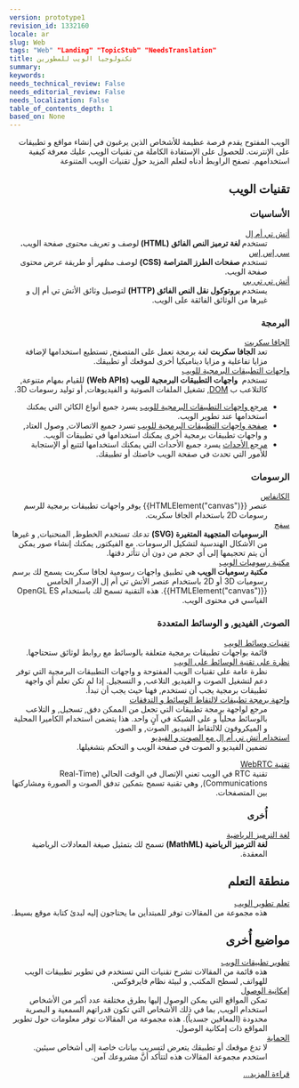 ```yaml
---
version: prototype1
revision_id: 1332160
locale: ar
slug: Web
tags: "Web" "Landing" "TopicStub" "NeedsTranslation"
title: تكنولوجيا الويب للمطورين
summary: 
keywords: 
needs_technical_review: False
needs_editorial_review: False
needs_localization: False
table_of_contents_depth: 1
based_on: None
---
```

<p class="summary" dir="rtl">الويب المفتوح يقدم فرصة عظيمة للأشخاص الذين يرغبون في إنشاء مواقع و تطبيقات على الإنترنت. للحصول على الإستفادة الكاملة من تقنيات الويب, عليك معرفة كيفية استخدامهم. تصفح الراوبط أدناه لتعلم المزيد حول تقنيات الويب المتنوعة</p>

<div class="row topicpage-table">
<div class="section">
<h2 class="Documentation" dir="rtl" id="تقنيات_الويب">تقنيات الويب</h2>

<h3 dir="rtl" id="الأساسيات">الأساسيات</h3>

<dl>
 <dt dir="rtl"><a href="/ar/docs/Web/HTML_لغة_ترميز_النص_الفائق">أتش تي أم إل</a></dt>
 <dd dir="rtl">تستخدم<strong> لغة ترميز النص الفائق (HTML) </strong>لوصف و تعريف <em>محتوى</em> صفحة الويب<strong>.</strong></dd>
 <dt dir="rtl"><a href="/ar/docs/Web/CSS">سي إس إس</a></dt>
 <dd dir="rtl">تستخدم <strong>صفحات الطرز المتراصة (CSS)</strong> لوصف <em>مظهر</em> أو طريقة <em>عرض</em> محتوى صفحة الويب.</dd>
 <dt dir="rtl"><a href="/ar/docs/Web/HTTP">أتش تي تي بي</a></dt>
 <dd dir="rtl">يستخدم<strong> بروتوكول نقل النص الفائق (HTTP)</strong> لتوصيل وثائق الأتش تي أم إل و غيرها من الوثائق الفائقة على الويب.</dd>
</dl>

<h3 dir="rtl" id="البرمجة">البرمجة</h3>

<dl>
 <dt dir="rtl"><a href="/ar/docs/Web/JavaScript">الجافا سكربت</a></dt>
 <dd dir="rtl">تعد <strong>الجافا سكربت</strong> لغة برمجة تعمل على المتصفح, تستطيع استخدامها لإضافة مزايا تفاعلية و مزايا ديناميكيا أخرى لموقعك أو تطبيقك.</dd>
 <dt dir="rtl"><a href="/en-US/docs/Web/Reference/API">واجهات التطبيقات البرمجية للويب</a></dt>
 <dd dir="rtl">تستخدم&nbsp; <strong>واجهات التطبيقات البرمجية للويب (Web APIs)</strong> للقيام بمهام متنوعة, كالتلاعب ب <a href="/en-US/docs/Web/API/Document_Object_Model">DOM</a>, تشغيل الملفات الصوتية و الفيديوهات, أو توليد رسومات 3D.</dd>
</dl>

<ul dir="rtl">
 <li><a href="/ar/docs/Web/API">مرجع واجهات التطبيقات البرمجية للويب</a> يسرد جميع أنواع الكائن التي يمكنك استخدامها عند تطوير الويب.</li>
 <li><a href="/en-US/docs/WebAPI">صفحة واجهات التطبيقات البرمجية للويب</a> تسرد جميع الاتصالات, وصول العتاد, و واجهات تطبيقات برمجية أخرى يمكنك استخدامها في تطبيقات الويب.</li>
 <li><a href="/en-US/docs/Web/Events">مرجع الأحداث</a> يسرد جميع الأحداث التي يمكنك استخدامها لتتبع أو الإستجابة للأمور التي تحدث في صفحة الويب خاصتك أو تطبيقك.</li>
</ul>

<h3 dir="rtl" id="الرسومات">الرسومات</h3>

<dl>
 <dt dir="rtl"><a href="/en-US/docs/HTML/Canvas">الكانفاس</a></dt>
 <dd dir="rtl">عنصر {{HTMLElement("canvas")}} يوفر واجهات تطبيقات برمجية للرسم رسومات 2D باستخدام الجافا سكربت.</dd>
 <dt dir="rtl"><a href="/ar/docs/Web/SVG">سفج</a></dt>
 <dd dir="rtl"><strong>الرسوميات المتجهية المتغيرة (SVG)</strong> تدعك تستخدم الخطوط, المنحنيات, و غيرها من الأشكال الهندسية لتشكيل الرسومات. مع الفيكتور, يمكنك إنشاء صور يمكن أن يتم تحجيمها إلى أي حجم من دون أن تتأثر دقتها.</dd>
 <dt dir="rtl"><a href="/en-US/docs/Web/WebGL" title="/en-US/docs/Web/WebGL">مكتبة رسوميات الويب</a></dt>
 <dd dir="rtl"><strong>مكتبة رسوميات الويب </strong>هي تطبيق واجهات رسومية لجافا سكربت يسمح لك برسم رسوميات 3D أو 2D باستخدام عنصر الأتش تي أم إل الإصدار الخامس {{HTMLElement("canvas")}}. هذه التقنية تسمح لك باستخدام OpenGL ES القياسي في محتوى الويب.</dd>
</dl>

<h3 dir="rtl" id="الصوت_الفيديو_و_الوسائط_المتعددة">الصوت, الفيديو, و الوسائط المتعددة</h3>

<dl>
 <dt dir="rtl"><a href="/en-US/docs/Web/Media">تقنيات وسائط الويب</a></dt>
 <dd dir="rtl">قائمة بواجهات تطبيقات برمجية متعلقة بالوسائط مع روابط لوثائق ستحتاجها.</dd>
 <dt dir="rtl"><a href="/en-US/docs/Web/Media/Overview">نظرة على تقنية الوسائط على الويب</a></dt>
 <dd dir="rtl">نظرة عامة على تقنيات الويب المفتوحة و واجهات التطبيقات البرمجية التي توفر دعم لتشغيل الصوت و الفيديو, التلاعب, و التسجيل. إذا لم تكن تعلم أي واجهة تطبيقات برمجية يجب أن تستخدم, فهنا حيث يجب أن تبدأ.</dd>
 <dt dir="rtl"><a href="/en-US/docs/Web/API/Media_Streams_API">واجهة برمجة تطبيقات لالتقاط الوسائط و التدفقات</a></dt>
 <dd dir="rtl">مرجع لواجهة برمجة تطبيقات التي تجعل من الممكن دفق, تسجيل, و التلاعب بالوسائط محلياً و على الشبكة في آنٍ واحد. هذا يتضمن استخدام الكاميرا المحلية و الميكروفون للالتقاط الفيديو, الصوت, و الصور.</dd>
 <dt dir="rtl"><a href="/en-US/docs/Web/Guide/HTML/Using_HTML5_audio_and_video">استخدام أتش تي أم إل مع الصوت و الفيديو</a></dt>
 <dd dir="rtl">تضمين الفيديو و الصوت في صفحة الويب و التحكم بتشغيلها.</dd>
</dl>

<dl>
 <dt dir="rtl"><a href="/en-US/docs/WebRTC">تقنية WebRTC</a></dt>
 <dd dir="rtl">تقنية RTC في الويب تعني الإتصال في الوقت الحالي (Real-Time Communications), وهي تقنية تسمح بتمكين تدفق الصوت و الصورة ومشاركتها بين المتصفحات.
 <h3 class="highlight-spanned" id="Other"><span class="highlight-span">أُخرى</span></h3>
 </dd>
 <dt dir="rtl"><a href="https://developer.mozilla.org/en-US/docs/Web/MathML">لغة الترميز الرياضية</a></dt>
 <dd dir="rtl"><strong>لغة الترميز الرياضية&nbsp;(MathML)</strong> تسمح لك بتمثيل صيغة المعادلات الرياضية المعقدة.</dd>
</dl>
</div>

<div class="section">
<dl>
 <dt dir="rtl">
 <h2>منطقة التعلم</h2>
 </dt>
 <dt dir="rtl"><a href="/ar/docs/Learn">تعلم تطوير الويب</a></dt>
 <dd dir="rtl">هذه مجموعة من المقالات توفر للمبتدأين ما يحتاجون إليه لبدئ كتابة موقع بسيط.</dd>
 <dt>
 <h2 dir="rtl" id="Other_topics">مواضيع أُخرى</h2>
 </dt>
 <dt dir="rtl"><a href="/ar/docs/Web/تطبيقات">تطوير تطبيقات الويب</a></dt>
 <dd dir="rtl">هذه قائمة من المقالات تشرح تقنيات التي تستخدم في تطوير تطبيقات الويب للهواتف, لسطح المكتب, و لبيئة نظام فايرفوكس.</dd>
 <dt dir="rtl"><a href="/ar/docs/Web/Accessibility">إمكانية الوصول</a></dt>
 <dd dir="rtl">تمكن المواقع التي يمكن الوصول إليها بطرق مختلفة عدد أكبر من الأشخاص استخدام الويب, بما في ذلك الأشخاص التي تكون قدراتهم السمعية و البصرية محدودة (المعاقين جسدياً). هذه مجموعة من المقالات توفر معلومات حول تطوير المواقع ذات إمكانية الوصول.</dd>
 <dt dir="rtl"><a href="/en-US/docs/Web/Security">الحماية</a></dt>
 <dd dir="rtl">لا تدع موقعك أو تطبيقك يتعرض لتسريب بيانات خاصة إلى أشخاص سيئين. استخدم مجموعة المقالات هذه لتتأكد أنَّ مشروعك آمن.</dd>
</dl>
</div>
</div>

<p dir="rtl"><a href="en-US/docs/tag/Web">قراءة المزيد...</a></p>

